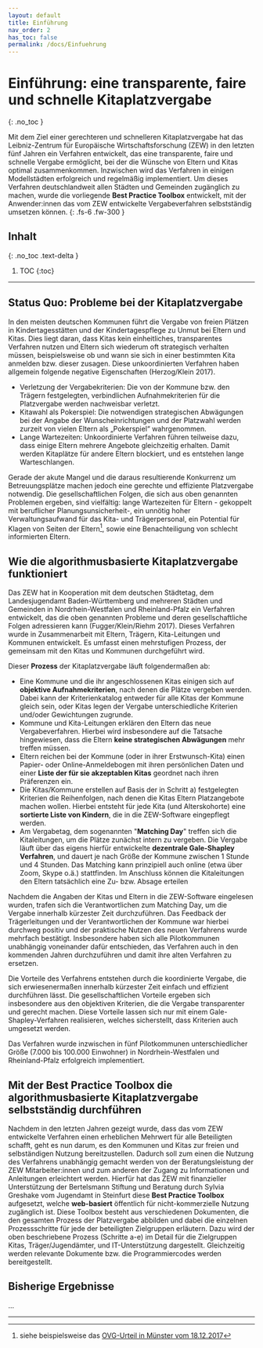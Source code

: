 ```yaml
---
layout: default
title: Einführung
nav_order: 2
has_toc: false
permalink: /docs/Einfuehrung
---
```


# Einführung: eine transparente, faire und schnelle Kitaplatzvergabe
{: .no_toc }

Mit dem Ziel einer gerechteren und schnelleren Kitaplatzvergabe hat das Leibniz-Zentrum für Europäische Wirtschaftsforschung (ZEW) in den letzten fünf Jahren ein Verfahren entwickelt, das eine transparente, faire und schnelle Vergabe ermöglicht, bei der die Wünsche von Eltern und Kitas optimal zusammenkommen. Inzwischen wird das Verfahren in einigen Modellstädten erfolgreich und regelmäßig implementiert. Um dieses Verfahren deutschlandweit allen Städten und Gemeinden zugänglich zu machen, wurde die vorliegende **Best Practice Toolbox** entwickelt, mit der Anwender:innen das vom ZEW entwickelte Vergabeverfahren selbstständig umsetzen können.
{: .fs-6 .fw-300 }


## Inhalt
{: .no_toc .text-delta }

1. TOC
{:toc}

---

## Status Quo: Probleme bei der Kitaplatzvergabe

In den meisten deutschen Kommunen führt die Vergabe von freien Plätzen in Kindertagesstätten und der Kindertagespflege zu Unmut bei Eltern und Kitas. Dies liegt daran, dass Kitas kein einheitliches, transparentes Verfahren nutzen und Eltern sich wiederum oft strategisch verhalten müssen, beispielsweise ob und wann sie sich in einer bestimmten Kita anmelden bzw. dieser zusagen. Diese unkoordinierten Verfahren haben allgemein folgende negative Eigenschaften (Herzog/Klein 2017).

- Verletzung der Vergabekriterien: Die von der Kommune bzw. den Trägern festgelegten, verbindlichen Aufnahmekriterien für die Platzvergabe werden nachweisbar verletzt.
- Kitawahl als Pokerspiel: Die notwendigen strategischen Abwägungen bei der Angabe der Wunscheinrichtungen und der Platzwahl werden zurzeit von vielen Eltern als „Pokerspiel“ wahrgenommen.
- Lange Wartezeiten: Unkoordinierte Verfahren führen teilweise dazu, dass einige Eltern mehrere Angebote gleichzeitig erhalten. Damit werden Kitaplätze für andere Eltern blockiert, und es entstehen lange Warteschlangen.

Gerade der akute Mangel und die daraus resultierende Konkurrenz um Betreuungsplätze machen jedoch eine gerechte und effiziente Platzvergabe notwendig. Die gesellschaftlichen Folgen, die sich aus oben genannten Problemen ergeben, sind vielfältig: lange Wartezeiten für Eltern - gekoppelt mit beruflicher Planungsunsicherheit-, ein unnötig hoher Verwaltungsaufwand für das Kita- und Trägerpersonal, ein Potential für Klagen von Seiten der Eltern[^1], sowie eine Benachteiligung von schlecht informierten Eltern. 


## Wie die algorithmusbasierte Kitaplatzvergabe funktioniert

Das ZEW hat in Kooperation mit dem deutschen Städtetag, dem Landesjugendamt Baden-Württemberg und mehreren Städten und Gemeinden in Nordrhein-Westfalen und Rheinland-Pfalz ein Verfahren entwickelt, das die oben genannten Probleme und deren gesellschaftliche Folgen adressieren kann (Fugger/Klein/Riehm 2017). Dieses Verfahren wurde in Zusammenarbeit mit Eltern, Trägern, Kita-Leitungen und Kommunen entwickelt. Es umfasst einen mehrstufigen Prozess, der gemeinsam mit den Kitas und Kommunen durchgeführt wird.

Dieser **Prozess** der Kitaplatzvergabe läuft folgendermaßen ab: 

- Eine Kommune und die ihr angeschlossenen Kitas einigen sich auf **objektive Aufnahmekriterien**, nach denen die Plätze vergeben werden. Dabei kann der Kriterienkatalog entweder für alle Kitas der Kommune gleich sein, oder Kitas legen der Vergabe unterschiedliche Kriterien und/oder Gewichtungen zugrunde. 
- Kommune und Kita-Leitungen erklären den Eltern das neue Vergabeverfahren. Hierbei wird insbesondere auf die Tatsache hingewiesen, dass die Eltern **keine strategischen Abwägungen** mehr treffen müssen. 
- Eltern reichen bei der Kommune (oder in ihrer Erstwunsch-Kita) einen Papier- oder Online-Anmeldebogen mit ihren persönlichen Daten und einer **Liste der für sie akzeptablen Kitas** geordnet nach ihren Präferenzen ein.
- Die Kitas/Kommune erstellen auf Basis der in Schritt a) festgelegten Kriterien die Reihenfolgen, nach denen die Kitas Eltern Platzangebote machen wollen. Hierbei entsteht für jede Kita (und Alterskohorte) eine **sortierte Liste von Kindern**, die in die ZEW-Software eingepflegt werden.
- Am Vergabetag, dem sogenannten "**Matching Day**" treffen sich die Kitaleitungen, um die Plätze zunächst intern zu vergeben. Die Vergabe läuft über das eigens hierfür entwickelte **dezentrale Gale-Shapley Verfahren**, und dauert je nach Größe der Kommune zwischen 1 Stunde und 4 Stunden. Das Matching kann prinzipiell auch online (etwa über Zoom, Skype o.ä.) stattfinden. Im Anschluss können die Kitaleitungen den Eltern tatsächlich eine Zu- bzw. Absage erteilen 

Nachdem die Angaben der Kitas und Eltern in die ZEW-Software eingelesen wurden, trafen sich die Verantwortlichen zum Matching Day, um die Vergabe innerhalb kürzester Zeit durchzuführen. Das Feedback der Trägerleitungen und der Verantwortlichen der Kommune war hierbei durchweg positiv und der praktische Nutzen des neuen Verfahrens wurde mehrfach bestätigt. Insbesondere haben sich alle Pilotkommunen unabhängig voneinander dafür entschieden, das Verfahren auch in den kommenden Jahren durchzuführen und damit ihre alten Verfahren zu ersetzen.

Die Vorteile des Verfahrens entstehen durch die koordinierte Vergabe, die sich erwiesenermaßen innerhalb kürzester Zeit einfach und effizient durchführen lässt. Die gesellschaftlichen Vorteile ergeben sich insbesondere aus den objektiven Kriterien, die die Vergabe transparenter und gerecht machen. Diese Vorteile lassen sich nur mit einem Gale-Shapley-Verfahren realisieren, welches sicherstellt, dass Kriterien auch umgesetzt werden. 

Das Verfahren wurde inzwischen in fünf Pilotkommunen unterschiedlicher Größe (7.000 bis 100.000 Einwohner) in Nordrhein-Westfalen und Rheinland-Pfalz erfolgreich implementiert.


## Mit der Best Practice Toolbox die algorithmusbasierte Kitaplatzvergabe selbstständig durchführen

Nachdem in den letzten Jahren gezeigt wurde, dass das vom ZEW entwickelte Verfahren einen erheblichen Mehrwert für alle Beteiligten schafft, geht es nun darum, es den Kommunen und Kitas zur freien und selbständigen Nutzung bereitzustellen. Dadurch soll zum einen die Nutzung des Verfahrens unabhängig gemacht werden von der Beratungsleistung der ZEW Mitarbeiter:innen und zum anderen der Zugang zu Informationen und Anleitungen erleichtert werden. Hierfür hat das ZEW mit finanzieller Unterstützung der Bertelsmann Stiftung und Beratung durch Sylvia Greshake vom Jugendamt in Steinfurt diese **Best Practice Toolbox** aufgesetzt, welche **web-basiert** öffentlich für nicht-kommerzielle Nutzung zugänglich ist. Diese Toolbox besteht aus verschiedenen Dokumenten, die den gesamten Prozess der Platzvergabe abbilden und dabei die einzelnen Prozessschritte für jede der beteiligten Zielgruppen erläutern. Dazu wird der oben beschriebene Prozess (Schritte a-e) im Detail für die Zielgruppen Kitas, Träger/Jugendämter, und IT-Unterstützung dargestellt. Gleichzeitig werden relevante Dokumente bzw. die Programmiercodes werden bereitgestellt.


## Bisherige Ergebnisse


...


---

[^1]: siehe beispielsweise das [OVG-Urteil in Münster vom 18.12.2017](http://www.justiz.nrw.de/nrwe/ovgs/ovg_nrw/j2017/12_B_930_17_Beschluss_20171218.html)

